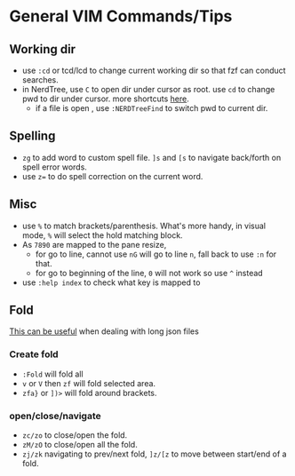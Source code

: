 # General VIM Commands/Tips

## Working dir

* use `:cd` or tcd/lcd to change current working dir so that fzf can conduct searches.
* in NerdTree, use `C` to open dir under cursor as root. use `cd` to change pwd to dir under cursor. more shortcuts [here](https://www.cheatography.com/stepk/cheat-sheets/vim-nerdtree/).
  * if a file is open , use `:NERDTreeFind` to switch pwd to current dir.

## Spelling

* `zg` to add word to custom spell file. `]s` and `[s` to navigate back/forth on spell error words.
* use `z=` to do spell correction on the current word.

## Misc

* use `%` to match brackets/parenthesis. What's more handy, in visual mode, `%` will select the hold matching block.
* As `7890` are mapped to the pane resize, 
  * for go to line, cannot use `nG` will go to line `n`, fall back to use `:n` for that. 
  * for go to beginning of the line, `0` will not work so use `^` instead
* use `:help index` to check what key is mapped to

## Fold

[This can be useful](https://www.linux.com/training-tutorials/vim-tips-folding-fun/) when dealing with long json files

### Create fold

* `:Fold` will fold all
* `v` or `V` then `zf` will fold selected area.
* `zfa}` or `])>` will fold around brackets.

### open/close/navigate

* `zc/zo` to close/open the fold.
* `zM/zO` to close/open all the fold.
* `zj/zk` navigating to prev/next fold, `]z/[z` to move between start/end of a fold.
